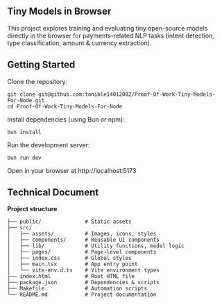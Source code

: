 ## Tiny Models in Browser

This project explores training and evaluating tiny open-source models directly in the browser for payments-related NLP tasks (intent detection, type classification, amount & currency extraction).

## Getting Started
Clone the repository:

```
git clone git@github.com:tonible14012002/Proof-Of-Work-Tiny-Models-For-Node.git
cd Proof-Of-Work-Tiny-Models-For-Node
```

Install dependencies (using Bun or npm):

```
bun install
```


Run the development server:

```
bun run dev
```


Open in your browser at http://localhost:5173

## Technical Document

**Project structure**

```
├── public/              # Static assets
├── src/
│   ├── assets/          # Images, icons, styles
│   ├── components/      # Reusable UI components
│   ├── lib/             # Utility functions, model logic
│   ├── pages/           # Page-level components
│   ├── index.css        # Global styles
│   ├── main.tsx         # App entry point
│   └── vite-env.d.ts    # Vite environment types
├── index.html           # Root HTML file
├── package.json         # Dependencies & scripts
├── Makefile             # Automation scripts
└── README.md            # Project documentation
```